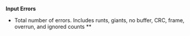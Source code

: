 **Input Errors**
- Total number of errors. Includes runts, giants, no buffer, CRC, frame, overrun, and ignored counts
**